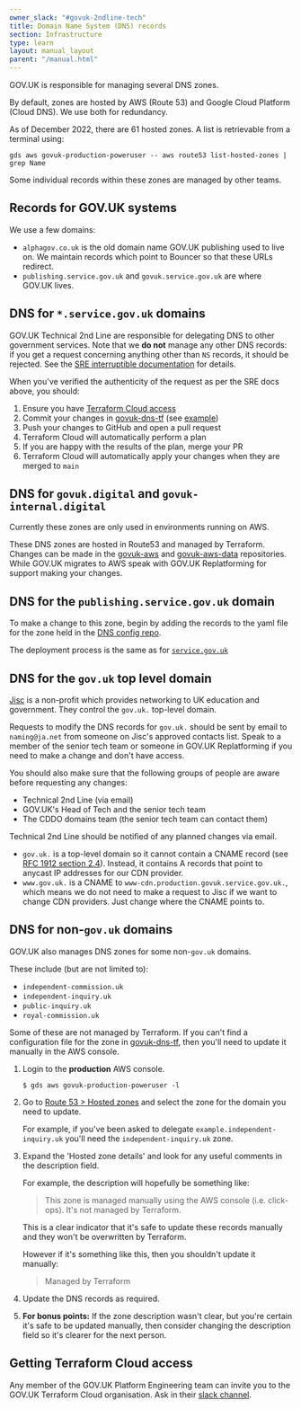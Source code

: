 ```yaml
---
owner_slack: "#govuk-2ndline-tech"
title: Domain Name System (DNS) records
section: Infrastructure
type: learn
layout: manual_layout
parent: "/manual.html"
---
```


GOV.UK is responsible for managing several DNS zones.

By default, zones are hosted by AWS (Route 53) and Google Cloud Platform (Cloud DNS). We use both for redundancy.

As of December 2022, there are 61 hosted zones. A list is retrievable from a terminal using:

```
gds aws govuk-production-poweruser -- aws route53 list-hosted-zones | grep Name
```

Some individual records within these zones are managed by other teams.

## Records for GOV.UK systems

We use a few domains:

- `alphagov.co.uk` is the old domain name GOV.UK publishing used to live on.
  We maintain records which point to Bouncer so that these URLs redirect.
- `publishing.service.gov.uk` and `govuk.service.gov.uk` are where GOV.UK lives.

## DNS for `*.service.gov.uk` domains

GOV.UK Technical 2nd Line are responsible for delegating DNS to other government services.
Note that we __do not__ manage any other DNS records: if you get a request concerning anything other than `NS` records, it should be rejected. See the [SRE interruptible documentation](https://docs.google.com/document/d/1QzxwlN9-HoewVlyrOhFRZYc1S0zX-pd97igY8__ZLAo/edit#heading=h.wg0s4ugkpdpc) for details.

When you've verified the authenticity of the request as per the SRE docs above, you should:

1. Ensure you have [Terraform Cloud access](#getting-terraform-cloud-access)
1. Commit your changes in [govuk-dns-tf][] (see [example](https://github.com/alphagov/govuk-dns-tf/pull/14))
1. Push your changes to GitHub and open a pull request
1. Terraform Cloud will automatically perform a plan
1. If you are happy with the results of the plan, merge your PR
1. Terraform Cloud will automatically apply your changes when they are merged to `main`

## DNS for `govuk.digital` and `govuk-internal.digital`

Currently these zones are only used in environments running on AWS.

These DNS zones are hosted in Route53 and managed by Terraform. Changes can be
made in the [govuk-aws](https://github.com/alphagov/govuk-aws/) and
[govuk-aws-data](https://github.com/alphagov/govuk-aws-data/) repositories.
While GOV.UK migrates to AWS speak with GOV.UK Replatforming for support
making your changes.

## DNS for the `publishing.service.gov.uk` domain

To make a change to this zone, begin by adding the records to the yaml file for
the zone held in the [DNS config repo](https://github.com/alphagov/govuk-dns-tf).

The deployment process is the same as for [`service.gov.uk`](#dns-for-service-gov-uk-domains)

## DNS for the `gov.uk` top level domain

[Jisc](https://www.jisc.ac.uk/) is a non-profit which provides networking to
UK education and government. They control the `gov.uk.` top-level domain.

Requests to modify the DNS records for `gov.uk.` should be sent by
email to `naming@ja.net` from someone on Jisc's approved contacts
list. Speak to a member of the senior tech team or someone in
GOV.UK Replatforming if you need to make a change and don't have
access.

You should also make sure that the following groups of people are aware before
requesting any changes:

- Technical 2nd Line (via email)
- GOV.UK's Head of Tech and the senior tech team
- The CDDO domains team (the senior tech team can contact them)

Technical 2nd Line should be notified of any planned changes via email.

- `gov.uk.` is a top-level domain so it cannot contain a CNAME record
  (see [RFC 1912 section 2.4](https://tools.ietf.org/html/rfc1912#section-2.4)).
  Instead, it contains A records that point to anycast IP addresses for our CDN provider.
- `www.gov.uk.` is a CNAME to `www-cdn.production.govuk.service.gov.uk.`, which means we
  do not need to make a request to Jisc if we want to change CDN providers. Just change where
  the CNAME points to.

## DNS for non-`gov.uk` domains

GOV.UK also manages DNS zones for some non-`gov.uk` domains.

These include (but are not limited to):

- `independent-commission.uk`
- `independent-inquiry.uk`
- `public-inquiry.uk`
- `royal-commission.uk`

Some of these are not managed by Terraform. If you can't find a configuration file for the zone in [govuk-dns-tf][], then you'll need to update it manually in the AWS console.

1. Login to the **production** AWS console.

    ```
    $ gds aws govuk-production-poweruser -l
    ```

2. Go to [Route 53 > Hosted zones](https://us-east-1.console.aws.amazon.com/route53/v2/hostedzones) and select the zone for the domain you need to update.

    For example, if you've been asked to delegate `example.independent-inquiry.uk` you'll need the `independent-inquiry.uk` zone.

3. Expand the 'Hosted zone details' and look for any useful comments in the description field.

    For example, the description will hopefully be something like:

    > This zone is managed manually using the AWS console (i.e. click-ops). It's not managed by Terraform.

    This is a clear indicator that it's safe to update these records manually and they won't be overwritten by Terraform.

    However if it's something like this, then you shouldn't update it manually:

    > Managed by Terraform

4. Update the DNS records as required.
5. **For bonus points:** If the zone description wasn't clear, but you're certain it's safe to be updated manually, then consider changing the description field so it's clearer for the next person.

## Getting Terraform Cloud access

Any member of the GOV.UK Platform Engineering team can invite you to the GOV.UK Terraform Cloud organisation.
Ask in their [slack channel](https://gds.slack.com/archives/C013F737737).

[govuk-dns-tf]: https://github.com/alphagov/govuk-dns-tf
